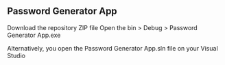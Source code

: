 ## Password Generator App

Download the repository ZIP file
Open the bin > Debug > Password Generator App.exe

Alternatively, you open the Password Generator App.sln file on your Visual Studio

